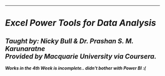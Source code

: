 -----------------
# ***Excel Power Tools for Data Analysis***
***Taught by: Nicky Bull & Dr. Prashan S. M. Karunaratne***                 
***Provided by Macquarie University via Coursera.***
---------------

***Works in the 4th Week is incomplete.. didn't bother with Power BI :(***
